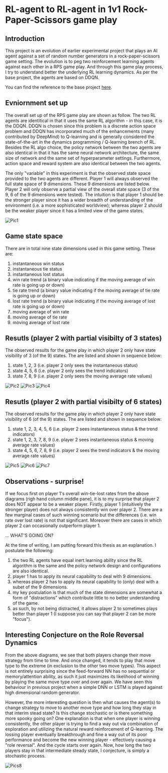 # RL-agent to RL-agent in 1v1 Rock-Paper-Scissors game play

##  Introduction

This project is an evolution of earlier experimental project that plays an AI agent against a set of random number generators in a rock-paper-scissors game setting. The evolution is to peg two reinforcement learning agents against each other in a RPS game play.  And through this game play process, I try to understand better the underlying RL learning dynamics.   As per the base project, the agents are based on DDQN.  

You can find the reference to the base project [here](https://github.com/dennylslee/rock-paper-scissors-DeepRL).

## Evniornment set up

The overall set up of the RPS game play are shown as follow.  The two RL agents are identitical in that it uses the same RL algorithm - in this case, it is the DDQN.  DDQN is chosen since this problem is a discrete action space problem and DDQN has incorporated much of the enhancements (many contributed by DeepMind) to Q-learning and is generally considered the state-of-the-art in the dynamics programming / Q-learning brench of RL.   Besides the RL algo choice, the policy network between the two agents are also identical in that it has the same neural network architecture, the same size of network and the same set of hyperparameter settings. Furthermore, action space and reward system are also identical between the two agents.  

The only "variable" in this experiment is that the observed state space provided to the two agents are different. Player 1 will always observed the full state space of 9 dimensions.  These 9 dimensions are listed below. Player 2 will only observe a partial view of the overall state space (3 of the 9, 6 of the 9 dimensions were tested).  The intuition is that player 1 should be the stronger player since it has a wider breadth of understanding of the environment (i.e. a more sophisticated worldview); whereas player 2 should be the weaker player since it has a limited view of the game states.

![Pic1](https://github.com/dennylslee/rock-paper-scissors-RLvRL/blob/master/1v1_architecture.png)


## Game state space

There are in total nine state dimensions used in this game setting.  These are:

1. instantaneous win status
2. instantaneous tie status
3. instantaneous lost status
4. win rate trend (a binary value indicating if the moving average of win rate is going up or down)
5. tie rate trend (a binary value indicating if the moving average of tie rate is going up or down)
6. lost rate trend (a binary value indicating if the moving average of lost rate is going up or down)
7. moving average of win rate
8. moving average of tie rate
9. moving average of lost rate

## Resutls (player 2 with partial visibilty of 3 states)

The observed results for the game play in which player 2 only have state visibility of 3 (of the 9) states.  The are listed and shown in sequence below:

1. state 1, 2, 3 (i.e. player 2 only sees the instantaneous status)
2. state 4, 5, 6 (i.e. player 2 only sees the trend indicators)
3. state 7, 8, 9 (i.e. player 2 only sees the moving average rate values)

![Pic2](https://github.com/dennylslee/rock-paper-scissors-RLvRL/blob/master/Figure_1_same_NN_first3state.png)
![Pic3](https://github.com/dennylslee/rock-paper-scissors-RLvRL/blob/master/Figure_1_same_NN_mid3state.png)
![Pic4](https://github.com/dennylslee/rock-paper-scissors-RLvRL/blob/master/Figure_1_same_NN_last3state.png)

## Resutls (player 2 with partial visibilty of 6 states)

The observed results for the game play in which player 2 only have state visibility of 6 (of the 9) states.  The are listed and shown in sequence below:

1. state 1, 2, 3, 4, 5, 6 (i.e. player 2 sees instantaneous status & the trend indicators)
2. state 1, 2, 3, 7, 8, 9 (i.e. player 2 sees instantaneous status & moving average rate values)
3. state 4, 5, 6, 7, 8, 9 (i.e. player 2 sees the trend indicators & the moving average rate values)

![Pic5](https://github.com/dennylslee/rock-paper-scissors-RLvRL/blob/master/Figure_1_same_NN_first6state.png)
![Pic6](https://github.com/dennylslee/rock-paper-scissors-RLvRL/blob/master/Figure_1_same_NN_first3last3state.png)
![Pic7](https://github.com/dennylslee/rock-paper-scissors-RLvRL/blob/master/Figure_1_same_NN_last6state.png)

## Observations - surprise!

If we focus first on player 1's overall win-tie-lost rates from the above diagrams (righ hand column middle pane), it is to my surprise that player 2 does NOT appear to be a weaker player.  Firstly, player 1 (intuitively the stronger player) does not always consistently win over player 2.  There are a few marginal cases of such winning scenario but the differences (i.e. win rate over lost rate) is not that significant. Moreover there are cases in which player 2 can occasionally outperform player 1.  

... WHAT'S GOING ON? 

At the time of writing,  I am putting forward this thesis as an explanation. I postulate the following:

1. the two RL agents have equal inert learning ability since the RL algorithm is the same and the policy network design and configurations are also identical.
2. player 1 has to apply its neural capability to deal with 9 dimensions.
3. whereas player 2 has to apply its neural capability to (only) deal with a subet of the 9 dimensions.
4. my key postulation is that much of the state dimensions are somewhat a form of "distractions" which contribute little to no better understanding of the game.
5. as such, by not being distracted, it allows player 2 to sometimes plays better than player 1 (I suppose you can say that player 2 can be more "focus").

## Interesting Conjecture on the Role Reversal Dynamics

From the above diagrams, we see that both players change their move strategy from time to time.  And once changed, it tends to play that move type to the extreme (in exclusion to the other two move types).  This aspect is not entirely surprising since the feed-forward NN has no sequential or memory/attention ability, as such it just maximizes its likelihood of winning by playing the same move type over and over again.  We have seen this behaviour in previous project when a simple DNN or LSTM is played against high dimensional random generator.  

However, the more interesting question is then what causes the agent(s) to change strategy to move to another move type and how long they stay in that interim stead state? Is this change stochastic or is there something more spooky going on?  One explanation is that when one player is winning consistently, the other player is trying to find a way out via combination of exploration and utilizing the natural reward reinforcement of Q-learning.  The lossing player eventually breakthrough and fine a way out of its poor performance and become the new winning player - effectively causing a "role reversal".  And the cycle starts over again.  Now, how long the two players stay in that intermediate steady state, I conjecture, is simply a stochastic process. 

![Pics8](https://github.com/dennylslee/rock-paper-scissors-RLvRL/blob/master/p1vp2_moves.png)


